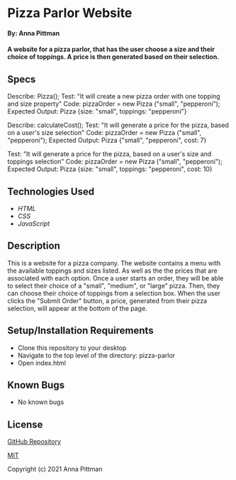 # Pizza Parlor Website

#### By: Anna Pittman

#### A website for a pizza parlor, that has the user choose a size and their choice of toppings. A price is then generated based on their selection.

## Specs

Describe: Pizza();
Test: "It will create a new pizza order with one topping and size property"
Code: pizzaOrder = new Pizza ("small", "pepperoni");
Expected Output: Pizza {size: "small", toppings: "pepperoni"}

Describe: calculateCost();
Test: "It will generate a price for the pizza, based on a user's size selection"
Code: pizzaOrder = new Pizza ("small", "pepperoni");
Expected Output: Pizza {"small", "pepperoni", cost: 7}

Test: "It will generate a price for the pizza, based on a user's size and toppings selection"
Code: pizzaOrder = new Pizza ("small", "pepperoni");
Expected Output: Pizza {size: "small", toppings: "pepperoni", cost: 10}

## Technologies Used

* _HTML_
* _CSS_
* _JavaScript_

## Description

This is a website for a pizza company. The website contains a menu with the available toppings and sizes listed. As well as the the prices that are associated with each option. Once a user starts an order, they will be able to select their choice of a "small", "medium", or "large" pizza. Then, they can choose their choice of toppings from a selection box. When the user clicks the "Submit Order" button, a price, generated from their pizza selection, will appear at the bottom of the page.

## Setup/Installation Requirements

* Clone this repository to your desktop
* Navigate to the top level of the directory: pizza-parlor
* Open index.html

## Known Bugs

* No known bugs

## License

[GitHub Repository](https://github.com/an12346/pizza-parlor)

[MIT](https://opensource.org/licenses/MIT)

Copyright (c) 2021 Anna Pittman





